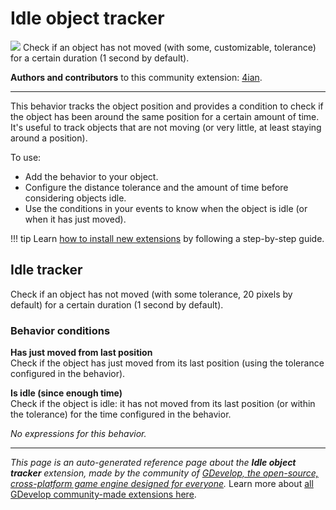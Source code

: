 # Idle object tracker

<img src="https://resources.gdevelop-app.com/assets/Icons/Line Hero Pack/Master/SVG/Movies and Entertainment/Movies and Entertainment_cinema_oscar_movies_award.svg" class="extension-icon"></img>
Check if an object has not moved (with some, customizable, tolerance) for a certain duration (1 second by default).

**Authors and contributors** to this community extension: [4ian](https://gd.games/4ian).

---

This behavior tracks the object position and provides a condition to check if the object has been around the same position for a certain amount of time. It's useful to track objects that are not moving (or very little, at least staying around a position).

To use:

* Add the behavior to your object.
* Configure the distance tolerance and the amount of time before considering objects idle.
* Use the conditions in your events to know when the object is idle (or when it has just moved).

!!! tip
    Learn [how to install new extensions](/gdevelop5/extensions/search) by following a step-by-step guide.



## Idle tracker 

Check if an object has not moved (with some tolerance, 20 pixels by default) for a certain duration (1 second by default). 

### Behavior conditions

**Has just moved from last position**  
Check if the object has just moved from its last position (using the tolerance configured in the behavior).

**Is idle (since enough time)**  
Check if the object is idle: it has not moved from its last position (or within the tolerance) for the time configured in the behavior.

_No expressions for this behavior._



---

*This page is an auto-generated reference page about the **Idle object tracker** extension, made by the community of [GDevelop, the open-source, cross-platform game engine designed for everyone](https://gdevelop.io/).* Learn more about [all GDevelop community-made extensions here](/gdevelop5/extensions).
